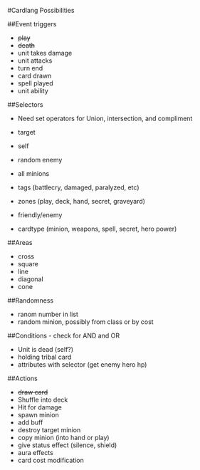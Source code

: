#Cardlang Possibilities

##Event triggers
* ~~play~~
* ~~death~~
* unit takes damage
* unit attacks
* turn end
* card drawn
* spell played
* unit ability

##Selectors
* Need set operators for Union, intersection, and compliment
* target
* self
* random enemy
* all minions

* tags (battlecry, damaged, paralyzed, etc)
* zones (play, deck, hand, secret, graveyard)
* friendly/enemy
* cardtype (minion, weapons, spell, secret, hero power)

##Areas
* cross
* square
* line
* diagonal
* cone


##Randomness
* ranom number in list
* random minion, possibly from class or by cost

##Conditions - check for AND and OR
* Unit is dead (self?)
* holding tribal card
* attributes with selector (get enemy hero hp)


##Actions
* ~~draw card~~
* Shuffle into deck
* Hit for damage
* spawn minion
* add buff
* destroy target minion
* copy minion (into hand or play)
* give status effect (silence, shield)
* aura effects
* card cost modification